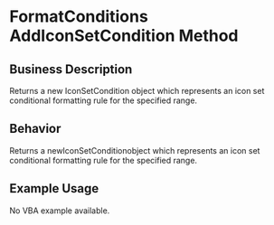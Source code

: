 # FormatConditions AddIconSetCondition Method

## Business Description
Returns a new IconSetCondition object which represents an icon set conditional formatting rule for the specified range.

## Behavior
Returns a newIconSetConditionobject which represents an icon set conditional formatting rule for the specified range.

## Example Usage
No VBA example available.